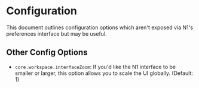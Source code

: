 # Configuration

This document outlines configuration options which aren't exposed via N1's
preferences interface but may be useful.

## Other Config Options

- `core.workspace.interfaceZoom`: If you'd like the N1 interface to be smaller or larger, this option allows you to scale the UI globally. (Default: 1)
